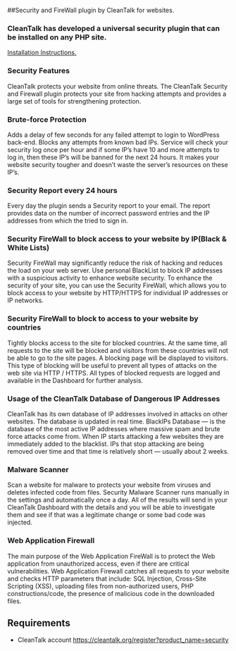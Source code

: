 ##Security and FireWall plugin by CleanTalk for websites.


### CleanTalk has developed a universal security plugin that can be installed on any PHP site.
[Installation Instructions.](https://cleantalk.org/help/install-uniforce-security "Installation Instructions")

### Security Features
CleanTalk protects your website from online threats. The CleanTalk Security and Firewall plugin protects your site from hacking attempts and provides a large set of tools for strengthening protection.

### Brute-force Protection
Adds a delay of few seconds for any failed attempt to login to WordPress back-end. Blocks any attempts from known bad IPs.
Service will check your security log once per hour and if some IP’s have 10 and more attempts to log in, then these IP’s will be banned for the next 24 hours. It makes your website security tougher and doesn’t waste the server’s resources on these IP’s.

### Security Report every 24 hours
Every day the plugin sends a Security report to your email. The report provides data on the number of incorrect password entries and the IP addresses from which the tried to sign in.

### Security FireWall to block access to your website by IP(Black & White Lists)
Security FireWall may significantly reduce the risk of hacking and reduces the load on your web server. Use personal BlackList to block IP addresses with a suspicious activity to enhance website security. To enhance the security of your site, you can use the Security FireWall, which allows you to block access to your website by HTTP/HTTPS for individual IP addresses or IP networks. 

### Security FireWall to block to access to your website by countries
Tightly blocks access to the site for blocked countries. At the same time, all requests to the site will be blocked and visitors from these countries will not be able to go to the site pages. A blocking page will be displayed to visitors. This type of blocking will be useful to prevent all types of attacks on the web site via HTTP / HTTPS. All types of blocked requests are logged and available in the Dashboard for further analysis.

### Usage of the CleanTalk Database of Dangerous IP Addresses
CleanTalk has its own database of IP addresses involved in attacks on other websites. The database is updated in real time. BlackIPs Database — is the database of the most active IP addresses where massive spam and brute force attacks come from. When IP starts attacking a few websites they are immediately added to the blacklist. IPs that stop attacking are being removed over time and that time is relatively short — usually about 2 weeks.

### Malware Scanner
Scan a website for malware to protects your website from viruses and deletes infected code from files. Security Malware Scanner runs manually in the settings and automatically once a day. All of the results will send in your CleanTalk Dashboard with the details and you will be able to investigate them and see if that was a legitimate change or some bad code was injected.

### Web Application Firewall
The main purpose of the Web Application FireWall is to protect the Web application from unauthorized access, even if there are critical vulnerabilities. Web Application Firewall catches all requests to your website and checks HTTP parameters that include: SQL Injection, Cross-Site Scripting (XSS), uploading files from non-authorized users, PHP constructions/code, the presence of malicious code in the downloaded files.

## Requirements

* CleanTalk account https://cleantalk.org/register?product_name=security
